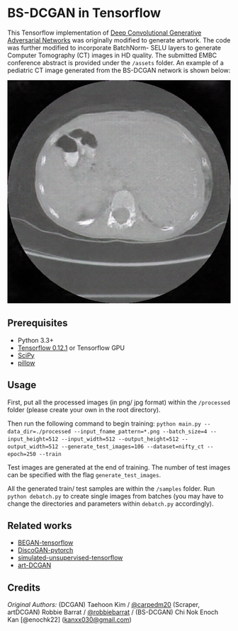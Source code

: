 # BS-DCGAN in Tensorflow

This Tensorflow implementation of [Deep Convolutional Generative Adversarial Networks](http://arxiv.org/abs/1511.06434) was originally modified to generate artwork. The code was further modified to incorporate BatchNorm- SELU layers to generate Computer Tomography (CT) images in HD quality. The submitted EMBC conference abstract is provided under the `/assets` folder. An example of a pediatric CT image generated from the BS-DCGAN network is shown below:

![picture](assets/selu_gen.png)

## Prerequisites

- Python 3.3+
- [Tensorflow 0.12.1](https://github.com/tensorflow/tensorflow/tree/r0.12) or Tensorflow GPU
- [SciPy](http://www.scipy.org/install.html)
- [pillow](https://github.com/python-pillow/Pillow)


## Usage

First, put all the processed images (in png/ jpg format) within the `/processed` folder (please create your own in the root directory). 

Then run the following command to begin training: 
`
python main.py --data_dir=./processed --input_fname_pattern=*.png --batch_size=4 --input_height=512 --input_width=512 --output_height=512 --output_width=512 --generate_test_images=106 --dataset=nifty_ct --epoch=250 --train
`

Test images are generated at the end of training. The number of test images can be specified with the flag `generate_test_images`.

All the generated train/ test samples are within the `/samples` folder. Run `python debatch.py` to create single images from batches (you may have to change the directories and parameters within `debatch.py` accordingly). 

## Related works

- [BEGAN-tensorflow](https://github.com/carpedm20/BEGAN-tensorflow)
- [DiscoGAN-pytorch](https://github.com/carpedm20/DiscoGAN-pytorch)
- [simulated-unsupervised-tensorflow](https://github.com/carpedm20/simulated-unsupervised-tensorflow)
- [art-DCGAN](https://github.com/robbiebarrat/art-DCGAN)


## Credits

*Original Authors:* (DCGAN) Taehoon Kim / [@carpedm20](http://carpedm20.github.io/) (Scraper, artDCGAN) Robbie Barrat / [@robbiebarrat](robbiebarrat@gmail.com) / (BS-DCGAN) Chi Nok Enoch Kan [@enochk22] (kanxx030@gmail.com)
